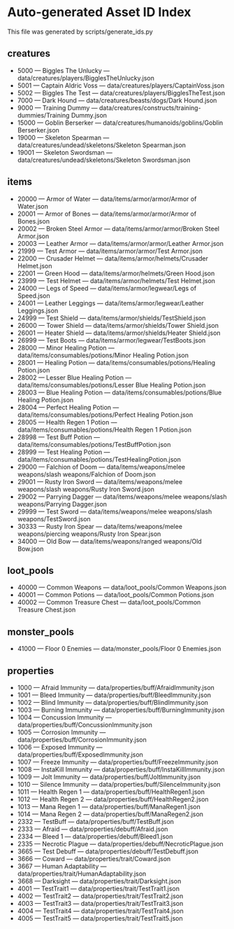 # Auto-generated Asset ID Index

This file was generated by scripts/generate_ids.py

## creatures

- 5000 — Biggles The Unlucky — data/creatures/players/BigglesTheUnlucky.json
- 5001 — Captain Aldric Voss — data/creatures/players/CaptainVoss.json
- 5002 — Biggles The Test — data/creatures/players/BigglesTheTest.json
- 7000 — Dark Hound — data/creatures/beasts/dogs/Dark Hound.json
- 9000 — Training Dummy — data/creatures/constructs/training-dummies/Training Dummy.json
- 15000 — Goblin Berserker — data/creatures/humanoids/goblins/Goblin Berserker.json
- 19000 — Skeleton Spearman — data/creatures/undead/skeletons/Skeleton Spearman.json
- 19001 — Skeleton Swordsman — data/creatures/undead/skeletons/Skeleton Swordsman.json

## items

- 20000 — Armor of Water — data/items/armor/armor/Armor of Water.json
- 20001 — Armor of Bones — data/items/armor/armor/Armor of Bones.json
- 20002 — Broken Steel Armor — data/items/armor/armor/Broken Steel Armor.json
- 20003 — Leather Armor — data/items/armor/armor/Leather Armor.json
- 21999 — Test Armor — data/items/armor/armor/Test Armor.json
- 22000 — Crusader Helmet — data/items/armor/helmets/Crusader Helmet.json
- 22001 — Green Hood — data/items/armor/helmets/Green Hood.json
- 23999 — Test Helmet — data/items/armor/helmets/Test Helmet.json
- 24000 — Legs of Speed — data/items/armor/legwear/Legs of Speed.json
- 24001 — Leather Leggings — data/items/armor/legwear/Leather Leggings.json
- 24999 — Test Shield — data/items/armor/shields/TestShield.json
- 26000 — Tower Shield — data/items/armor/shields/Tower Shield.json
- 26001 — Heater Shield — data/items/armor/shields/Heater Shield.json
- 26999 — Test Boots — data/items/armor/legwear/TestBoots.json
- 28000 — Minor Healing Potion — data/items/consumables/potions/Minor Healing Potion.json
- 28001 — Healing Potion — data/items/consumables/potions/Healing Potion.json
- 28002 — Lesser Blue Healing Potion — data/items/consumables/potions/Lesser Blue Healing Potion.json
- 28003 — Blue Healing Potion — data/items/consumables/potions/Blue Healing Potion.json
- 28004 — Perfect Healing Potion — data/items/consumables/potions/Perfect Healing Potion.json
- 28005 — Health Regen 1 Potion — data/items/consumables/potions/Health Regen 1 Potion.json
- 28998 — Test Buff Potion — data/items/consumables/potions/TestBuffPotion.json
- 28999 — Test Healing Potion — data/items/consumables/potions/TestHealingPotion.json
- 29000 — Falchion of Doom — data/items/weapons/melee weapons/slash weapons/Falchion of Doom.json
- 29001 — Rusty Iron Sword — data/items/weapons/melee weapons/slash weapons/Rusty Iron Sword.json
- 29002 — Parrying Dagger — data/items/weapons/melee weapons/slash weapons/Parrying Dagger.json
- 29999 — Test Sword — data/items/weapons/melee weapons/slash weapons/TestSword.json
- 30333 — Rusty Iron Spear — data/items/weapons/melee weapons/piercing weapons/Rusty Iron Spear.json
- 34000 — Old Bow — data/items/weapons/ranged weapons/Old Bow.json

## loot_pools

- 40000 — Common Weapons — data/loot_pools/Common Weapons.json
- 40001 — Common Potions — data/loot_pools/Common Potions.json
- 40002 — Common Treasure Chest — data/loot_pools/Common Treasure Chest.json

## monster_pools

- 41000 — Floor 0 Enemies — data/monster_pools/Floor 0 Enemies.json

## properties

- 1000 — Afraid Immunity — data/properties/buff/AfraidImmunity.json
- 1001 — Bleed Immunity — data/properties/buff/BleedImmunity.json
- 1002 — Blind Immunity — data/properties/buff/BlindImmunity.json
- 1003 — Burning Immunity — data/properties/buff/BurningImmunity.json
- 1004 — Concussion Immunity — data/properties/buff/ConcussionImmunity.json
- 1005 — Corrosion Immunity — data/properties/buff/CorrosionImmunity.json
- 1006 — Exposed Immunity — data/properties/buff/ExposedImmunity.json
- 1007 — Freeze Immunity — data/properties/buff/FreezeImmunity.json
- 1008 — InstaKill Immunity — data/properties/buff/InstaKillImmunity.json
- 1009 — Jolt Immunity — data/properties/buff/JoltImmunity.json
- 1010 — Silence Immunity — data/properties/buff/SilenceImmunity.json
- 1011 — Health Regen 1 — data/properties/buff/HealthRegen1.json
- 1012 — Health Regen 2 — data/properties/buff/HealthRegen2.json
- 1013 — Mana Regen 1 — data/properties/buff/ManaRegen1.json
- 1014 — Mana Regen 2 — data/properties/buff/ManaRegen2.json
- 2332 — TestBuff — data/properties/buff/TestBuff.json
- 2333 — Afraid — data/properties/debuff/Afraid.json
- 2334 — Bleed 1 — data/properties/debuff/Bleed1.json
- 2335 — Necrotic Plague — data/properties/debuff/NecroticPlague.json
- 3665 — Test Debuff — data/properties/debuff/TestDebuff.json
- 3666 — Coward — data/properties/trait/Coward.json
- 3667 — Human Adaptability — data/properties/trait/HumanAdaptability.json
- 3668 — Darksight — data/properties/trait/Darksight.json
- 4001 — TestTrait1 — data/properties/trait/TestTrait1.json
- 4002 — TestTrait2 — data/properties/trait/TestTrait2.json
- 4003 — TestTrait3 — data/properties/trait/TestTrait3.json
- 4004 — TestTrait4 — data/properties/trait/TestTrait4.json
- 4005 — TestTrait5 — data/properties/trait/TestTrait5.json

